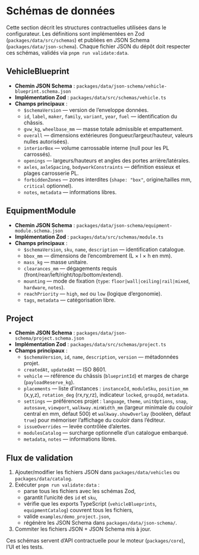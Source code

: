 # Schémas de données

Cette section décrit les structures contractuelles utilisées dans le configurateur. Les définitions
sont implémentées en Zod (`packages/data/src/schemas`) et publiées en JSON Schema (`packages/data/json-schema`).
Chaque fichier JSON du dépôt doit respecter ces schémas, validés via `pnpm run validate:data`.

## VehicleBlueprint

- **Chemin JSON Schema** : `packages/data/json-schema/vehicle-blueprint.schema.json`
- **Implémentation Zod** : `packages/data/src/schemas/vehicle.ts`
- **Champs principaux** :
  - `$schemaVersion` — version de l’enveloppe données.
  - `id`, `label`, `maker`, `family`, `variant`, `year`, `fuel` — identification du châssis.
  - `gvw_kg`, `wheelbase_mm` — masse totale admissible et empattement.
  - `overall` — dimensions extérieures (longueur/largeur/hauteur, valeurs nulles autorisées).
  - `interiorBox` — volume carrossable interne (null pour les PL carrossés).
  - `openings` — largeurs/hauteurs et angles des portes arrière/latérales.
  - `axles`, `axleSpacing`, `bodyworkConstraints` — définition essieux et plages carrosserie PL.
  - `forbiddenZones` — zones interdites (`shape: "box"`, origine/tailles mm, `critical` optionnel).
  - `notes`, `metadata` — informations libres.

## EquipmentModule

- **Chemin JSON Schema** : `packages/data/json-schema/equipment-module.schema.json`
- **Implémentation Zod** : `packages/data/src/schemas/module.ts`
- **Champs principaux** :
  - `$schemaVersion`, `sku`, `name`, `description` — identification catalogue.
  - `bbox_mm` — dimensions de l’encombrement (L × l × h en mm).
  - `mass_kg` — masse unitaire.
  - `clearances_mm` — dégagements requis (front/rear/left/right/top/bottom/extend).
  - `mounting` — mode de fixation (`type`: `floor|wall|ceiling|rail|mixed`, `hardware`, `notes`).
  - `reachPriority` — `high`, `med` ou `low` (logique d’ergonomie).
  - `tags`, `metadata` — catégorisation libre.

## Project

- **Chemin JSON Schema** : `packages/data/json-schema/project.schema.json`
- **Implémentation Zod** : `packages/data/src/schemas/project.ts`
- **Champs principaux** :
  - `$schemaVersion`, `id`, `name`, `description`, `version` — métadonnées projet.
  - `createdAt`, `updatedAt` — ISO 8601.
  - `vehicle` — référence du châssis (`blueprintId`) et marges de charge (`payloadReserve_kg`).
  - `placements` — liste d’instances : `instanceId`, `moduleSku`, `position_mm` (x,y,z),
    `rotation_deg` (rx,ry,rz), indicateur `locked`, `groupId`, `metadata`.
  - `settings` — préférences projet : `language`, `theme`, `unitOptions`, `snap`, `autosave`, `viewport`,
    `walkway.minWidth_mm` (largeur minimale du couloir central en mm, défaut 500) et `walkway.showOverlay`
    (booléen, défaut `true`) pour mémoriser l’affichage du couloir dans l’éditeur.
  - `issueOverrides` — levée contrôlée d’alertes.
  - `modulesCatalog` — surcharge optionnelle d’un catalogue embarqué.
  - `metadata`, `notes` — informations libres.

## Flux de validation

1. Ajouter/modifier les fichiers JSON dans `packages/data/vehicles` ou `packages/data/catalog`.
2. Exécuter `pnpm run validate:data` :
   - parse tous les fichiers avec les schémas Zod,
   - garantit l’unicité des `id` et `sku`,
   - vérifie que les exports TypeScript (`vehicleBlueprints`, `equipmentCatalog`) couvrent tous les fichiers,
   - valide `examples/demo_project.json`,
   - régénère les JSON Schema dans `packages/data/json-schema/`.
3. Commiter les fichiers JSON + JSON Schema mis à jour.

Ces schémas servent d’API contractuelle pour le moteur (`packages/core`), l’UI et les tests.

